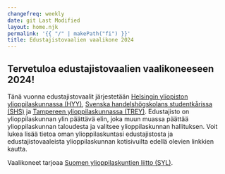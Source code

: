 ```yaml
---
changefreq: weekly
date: git Last Modified
layout: home.njk
permalink: '{{ "/" | makePath("fi") }}'
title: Edustajistovaalien vaalikone 2024
---
```


## Tervetuloa edustajistovaalien vaalikoneeseen 2024!

Tänä vuonna edustajistovaalit järjestetään
[Helsingin yliopiston ylioppilaskunnassa (HYY)](https://hyy.fi/fi/ylioppilaskunta/organisaatio/edustajisto/edustajistovaalit/),
[Svenska handelshögskolans studentkårissa (SHS)](https://shs.fi/studentkaren/administration/fullmaktige/)
ja
[Tampereen ylioppilaskunnassa (TREY)](https://trey.fi/ylioppilaskunta/edustajistovaalit).
Edustajisto on ylioppilaskunnan ylin päättävä elin, joka muun muassa päättää
ylioppilaskunnan taloudesta ja valitsee ylioppilaskunnan hallituksen. Voit lukea
lisää tietoa oman ylioppilaskuntasi edustajistosta ja edustajistovaaleista
ylioppilaskunnan kotisivuilta edellä olevien linkkien kautta.

Vaalikoneet tarjoaa [Suomen ylioppilaskuntien liitto (SYL)](https://syl.fi).

<!-- Alta löydät oman ylioppilaskuntasi edustajistovaalien vaalikoneen. -->
